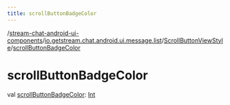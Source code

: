 ```yaml
---
title: scrollButtonBadgeColor
---
```

/[stream-chat-android-ui-components](../../index.md)/[io.getstream.chat.android.ui.message.list](../index.md)/[ScrollButtonViewStyle](index.md)/[scrollButtonBadgeColor](scrollButtonBadgeColor.md)  
  
  
  
# scrollButtonBadgeColor  
val [scrollButtonBadgeColor](scrollButtonBadgeColor.md): [Int](https://kotlinlang.org/api/latest/jvm/stdlib/kotlin/-int/index.html)

